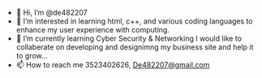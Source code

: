- 👋 Hi, I’m @de482207
- 👀 I’m interested in learning html, c++, and various coding languages to enhance my user experience with computing.
- 🌱 I’m currently learning Cyber Security & Networking
I would like to collaberate on developing and designimng my business site and help it to grow...
- 📫 How to reach me 3523402626, De482207@gmail.com

<!---
de482207/de482207 is a ✨ special ✨ repository because its `README.md` (this file) appears on your GitHub profile.
You can click the Preview link to take a look at your changes.
--->

